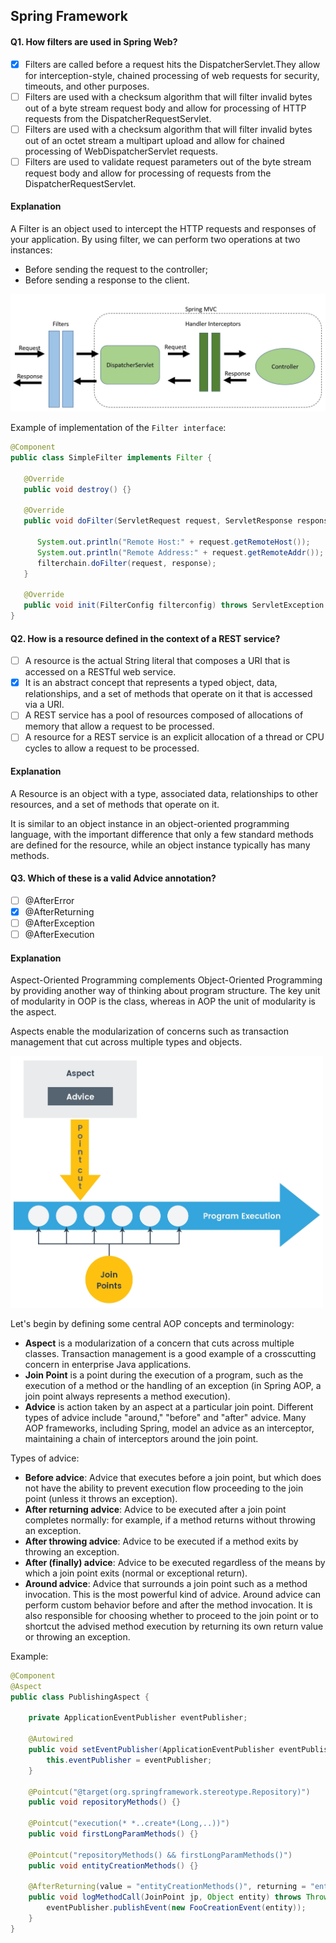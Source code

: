 ## Spring Framework

#### Q1. How filters are used in Spring Web?

- [x] Filters are called before a request hits the DispatcherServlet.They allow for interception-style, chained processing of web requests for security, timeouts, and other purposes.
- [ ] Filters are used with a checksum algorithm that will filter invalid bytes out of a byte stream request body and allow for processing of HTTP requests from the DispatcherRequestServlet.
- [ ] Filters are used with a checksum algorithm that will filter invalid bytes out of an octet stream a multipart upload and allow for chained processing of WebDispatcherServlet requests.
- [ ] Filters are used to validate request parameters out of the byte stream request body and allow for processing of requests from the DispatcherRequestServlet.

#### Explanation

A Filter is an object used to intercept the HTTP requests and responses of your application.
By using filter, we can perform two operations at two instances:
- Before sending the request to the controller;
- Before sending a response to the client.

<img src="./src/spring-framework/filters-in-spring-mvc.jpg" alt="filters-in-spring-mvc" width="700"/>

Example of implementation of the `Filter interface`:

```java
@Component
public class SimpleFilter implements Filter {

   @Override
   public void destroy() {}

   @Override
   public void doFilter(ServletRequest request, ServletResponse response, FilterChain filterchain) throws IOException, ServletException {
      
      System.out.println("Remote Host:" + request.getRemoteHost());
      System.out.println("Remote Address:" + request.getRemoteAddr());
      filterchain.doFilter(request, response);
   }

   @Override
   public void init(FilterConfig filterconfig) throws ServletException {}
}
```
#### Q2. How is a resource defined in the context of a REST service?

- [ ] A resource is the actual String literal that composes a URI that is accessed on a RESTful web service.
- [x] It is an abstract concept that represents a typed object, data, relationships, and a set of methods that operate on it that is accessed via a URI.
- [ ] A REST service has a pool of resources composed of allocations of memory that allow a request to be processed.
- [ ] A resource for a REST service is an explicit allocation of a thread or CPU cycles to allow a request to be processed.

#### Explanation
A Resource is an object with a type, associated data, relationships to other resources, and a set of methods that operate on it.

It is similar to an object instance in an object-oriented programming language, with the important difference that only a few standard methods are defined for the resource, while an object instance typically has many methods.

#### Q3. Which of these is a valid Advice annotation?

- [ ] @AfterError
- [x] @AfterReturning
- [ ] @AfterException
- [ ] @AfterExecution

#### Explanation

Aspect-Oriented Programming complements Object-Oriented Programming by providing another way of thinking about program structure. The key unit of modularity in OOP is the class, whereas in AOP the unit of modularity is the aspect.

Aspects enable the modularization of concerns such as transaction management that cut across multiple types and objects.

<img src="./src/spring-framework/spring-aop-core-concept.jpg" alt="Aspect-Oriented Programming Spring" width="500"/>

Let's begin by defining some central AOP concepts and terminology:

- **Aspect** is a modularization of a concern that cuts across multiple classes.
Transaction management is a good example of a crosscutting concern in enterprise Java applications.
- **Join Point** is a point during the execution of a program, such as the execution of a method or the handling of an exception (in Spring AOP, a join point always represents a method execution).
- **Advice** is action taken by an aspect at a particular join point. Different types of advice include "around," "before" and "after" advice. Many AOP frameworks, including Spring, model an advice as an interceptor, maintaining a chain of interceptors around the join point.

Types of advice:
- **Before advice**: Advice that executes before a join point, but which does not have the ability to prevent execution flow proceeding to the join point (unless it throws an exception).
- **After returning advice**: Advice to be executed after a join point completes normally:
for example, if a method returns without throwing an exception.
- **After throwing advice**: Advice to be executed if a method exits by throwing an exception.
- **After (finally) advice**: Advice to be executed regardless of the means by which a join point exits (normal or exceptional return).
- **Around advice**: Advice that surrounds a join point such as a method invocation. This is the most powerful kind of advice. Around advice can perform custom behavior before and after the method invocation. It is also responsible for choosing whether to proceed to the join point or to shortcut the advised method execution by returning its own return value or throwing an exception.

Example: 

```java
@Component
@Aspect
public class PublishingAspect {

    private ApplicationEventPublisher eventPublisher;

    @Autowired
    public void setEventPublisher(ApplicationEventPublisher eventPublisher) {
        this.eventPublisher = eventPublisher;
    }

    @Pointcut("@target(org.springframework.stereotype.Repository)")
    public void repositoryMethods() {}

    @Pointcut("execution(* *..create*(Long,..))")
    public void firstLongParamMethods() {}

    @Pointcut("repositoryMethods() && firstLongParamMethods()")
    public void entityCreationMethods() {}

    @AfterReturning(value = "entityCreationMethods()", returning = "entity")
    public void logMethodCall(JoinPoint jp, Object entity) throws Throwable {
        eventPublisher.publishEvent(new FooCreationEvent(entity));
    }
}
```

